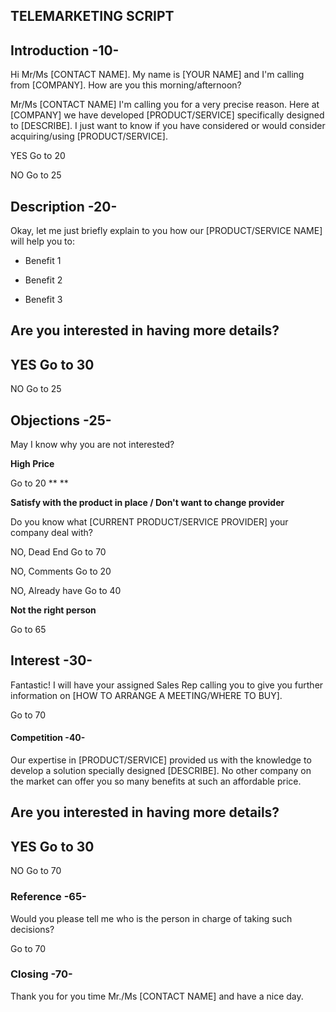 ## TELEMARKETING SCRIPT

## Introduction -10-

Hi Mr/Ms \[CONTACT NAME\]. My name is \[YOUR NAME\] and I'm calling from
\[COMPANY\]. How are you this morning/afternoon?

Mr/Ms \[CONTACT NAME\] I'm calling you for a very precise reason. Here
at \[COMPANY\] we have developed \[PRODUCT/SERVICE\] specifically
designed to \[DESCRIBE\]. I just want to know if you have considered or
would consider acquiring/using \[PRODUCT/SERVICE\].

YES Go to 20

NO Go to 25

## Description -20-

Okay, let me just briefly explain to you how our \[PRODUCT/SERVICE
NAME\] will help you to:

-   Benefit 1

-   Benefit 2

-   Benefit 3

## Are you interested in having more details?

## YES Go to 30

NO Go to 25

## Objections -25-

May I know why you are not interested?

**High Price**

Go to 20 ** **

**Satisfy with the product in place / Don't want to change provider**

Do you know what \[CURRENT PRODUCT/SERVICE PROVIDER\] your company deal
with?

NO, Dead End Go to 70

NO, Comments Go to 20

NO, Already have Go to 40

**Not the right person**

Go to 65

## Interest -30-

Fantastic! I will have your assigned Sales Rep calling you to give you
further information on \[HOW TO ARRANGE A MEETING/WHERE TO BUY\].

Go to 70

#### Competition -40-

Our expertise in \[PRODUCT/SERVICE\] provided us with the knowledge to
develop a solution specially designed \[DESCRIBE\]. No other company on
the market can offer you so many benefits at such an affordable price.

## Are you interested in having more details?

## YES Go to 30

NO Go to 70

### Reference -65-

Would you please tell me who is the person in charge of taking such
decisions?

Go to 70

### Closing -70-

Thank you for you time Mr./Ms \[CONTACT NAME\] and have a nice day.
